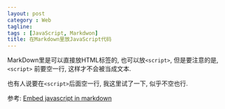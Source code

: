 ```yaml
---
layout: post
category : Web
tagline:
tags : [JavaScript, Markdwon]
title: 在Markdown里放JavaScript代码
---
```


MarkDown里是可以直接放HTML标签的, 也可以放`<script>`, 但是要注意的是,
`<script>` 前要空一行, 这样才不会被当成文本.

也有人说要在`<script>`后面空一行, 我这里试了一下, 似乎不空也行.

参考: [Embed javascript in markdown](http://stackoverflow.com/questions/2754391/embed-javascript-in-markdown)